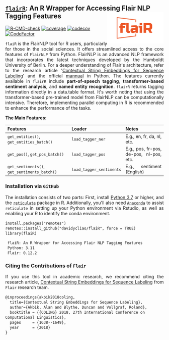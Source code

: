 ##  <u>`flairR`</u>: An R Wrapper for Accessing Flair NLP Tagging Features <img src="man/figures/logo.png" align="right" width="180"/>

[![R-CMD-check](https://github.com/davidycliao/flaiR/actions/workflows/R-CMD-check.yaml/badge.svg)](https://github.com/davidycliao/flaiR/actions/workflows/R-CMD-check.yaml)
[![coverage](https://github.com/davidycliao/flaiR/actions/workflows/test-coverage.yaml/badge.svg)](https://github.com/davidycliao/flaiR/actions/workflows/test-coverage.yaml)
[![codecov](https://codecov.io/gh/davidycliao/flaiR/graph/badge.svg?token=CPIBIB6L78)](https://codecov.io/gh/davidycliao/flaiR)
[![CodeFactor](https://www.codefactor.io/repository/github/davidycliao/flair/badge)](https://www.codefactor.io/repository/github/davidycliao/flair)


<div style="text-align: justify">


`flaiR` is the FlairNLP tool for R users, particularly for those in the social sciences. It offers streamlined access to the core features of `FlairNLP` from Python. FlairNLP is an advanced NLP framework that incorporates the latest techniques developed by the Humboldt University of Berlin. For a deeper understanding of Flair's architecture, refer to the research article  '[Contextual String Embeddings for Sequence Labeling](https://aclanthology.org/C18-1139.pdf)' and the official [mannual](https://flairnlp.github.io) in Python. The features currently available in `flairR` include __part-of-speech tagging__, __transformer-based sentiment analysis__, and __named entity recognition__. `flairR` returns tagging information directly in a data.table format. It's worth noting that using the transformer-based pre-trained model from FlairNLP can be computationally intensive. Therefore, implementing parallel computing in R is recommended to enhance the performance of the tasks.




__The Main Features:__

| Features                                             | Loader                    | Notes                               |
|--------------------------------------------------|---------------------------|-------------------------------------|
| `get_entities()`, `get_entities_batch()`         | `load_tagger_ner`         | E.g., en, fr, da, nl, etc.          |
| `get_pos()`, `get_pos_batch()`                   | `load_tagger_pos`         | E.g., pos, fr-pos, de-pos, nl-pos, etc. |
| `get_sentiments()`, `get_sentiments_batch()`     | `load_tagger_sentiments`  | E.g., sentiment (English)           |



### Installation via `GitHub` 

The installation consists of two parts: First, install [Python 3.7](https://www.python.org/downloads/) or higher, and the [`reticulate`](https://rstudio.github.io/reticulate/) package in R. Additionally, you'll also need [`Anaconda`](Anaconda) to assist `reticulate` in setting up your Python environment via Rstudio, as well as enabling your R to identify the conda environment. 


```
install.packages("remotes")
remotes::install_github("davidycliao/flaiR", force = TRUE)
library(flaiR)
```

```
 flaiR: An R Wrapper for Accessing Flair NLP Tagging Features      
 Python: 3.11                                           
 Flair: 0.12.2 
```


</div>


### Citing the Contributions of `Flair`

<div style="text-align: justify">

If you use this tool in academic research, we recommend citing the research article, [Contextual String Embeddings for Sequence Labeling](https://aclanthology.org/C18-1139.pdf) from `Flair` research team.

</div>

```
@inproceedings{akbik2018coling,
  title={Contextual String Embeddings for Sequence Labeling},
  author={Akbik, Alan and Blythe, Duncan and Vollgraf, Roland},
  booktitle = {{COLING} 2018, 27th International Conference on Computational Linguistics},
  pages     = {1638--1649},
  year      = {2018}
}
```

